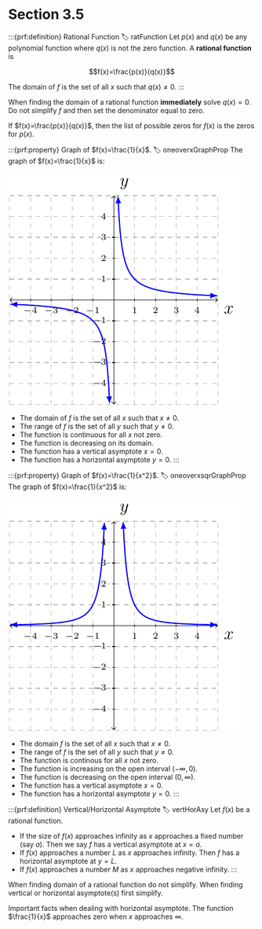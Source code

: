 # Section 3.5

:::{prf:definition} Rational Function
:label: ratFunction
Let $p(x)$ and $q(x)$ be any polynomial function where $q(x)$ is not the zero function. A **rational function** is 

$$f(x)=\frac{p(x)}{q(x)}$$

The domain of $f$ is the set of all $x$ such that $q(x)\ne0$.
:::

When finding the domain of a rational function **immediately** solve $q(x)=0$. Do not simplify $f$ and then set the denominator equal to zero.

If $f(x)=\frac{p(x)}{q(x)}$, then the list of possible zeros for $f(x)$ is the zeros for $p(x)$.

:::{prf:property} Graph of $f(x)=\frac{1}{x}$.
:label: oneoverxGraphProp
The graph of $f(x)=\frac{1}{x}$ is:

![The graph of y equals one over x](images/oneoverxgraph.png)

* The domain of $f$ is the set of all $x$ such that $x\ne0$.
* The range of $f$ is the set of all $y$ such that $y\ne0$.
* The function is continuous for all $x$ not zero.
* The function is decreasing on its domain.
* The function has a vertical asymptote $x=0$.
* The function has a horizontal asymptote $y=0$.
:::

:::{prf:property} Graph of $f(x)=\frac{1}{x^2}$.
:label: oneoverxsqrGraphProp
The graph of $f(x)=\frac{1}{x^2}$ is:

![The graph of y equals one over x squared](images/oneoverxsqrgraph.png)

* The domain $f$ is the set of all $x$ such that $x\ne0$.
* The range of $f$ is the set of all $y$ such that $y\ne0$.
* The function is continous for all $x$ not zero.
* The function is increasing on the open interval $(-\infty,0)$.
* The function is decreasing on the open interval $(0,\infty)$.
* The function has a vertical asymptote $x=0$.
* The function has a horizontal asymptote $y=0$.
:::

:::{prf:definition} Vertical/Horizontal Asymptote
:label: vertHorAsy
Let $f(x)$ be a rational function.
* If the size of $f(x)$ approaches infinity as $x$ approaches a fixed number (say $a$). Then we say $f$ has a vertical asymptote at $x=a$.
* If $f(x)$ approaches a number $L$ as $x$ approaches infinity. Then $f$ has a horizontal asymptote at $y=L$.
* If $f(x)$ approaches a number $M$ as $x$ approaches negative infinity.
:::

When finding domain of a rational function do not simplify. When finding vertical or horizontal asymptote(s) first simplify.

Important facts when dealing with horizontal asymptote. The function $\frac{1}{x}$ approaches zero when $x$ approaches $\infty$.